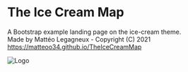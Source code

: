# The Ice Cream Map
A Bootstrap example landing page on the ice-cream theme.  
Made by Mattéo Legagneux - Copyright (C) 2021  
https://matteoo34.github.io/TheIceCreamMap  

![Logo](https://matteoo34.github.io/TheIceCreamMap/favicon.ico)
